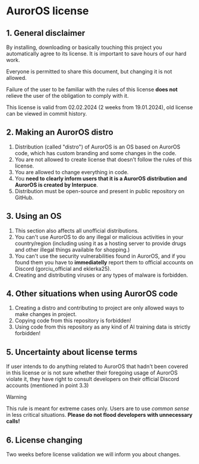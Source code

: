 # AurorOS license

## 1. General disclaimer

By installing, downloading or basically touching this project you automatically agree to its license. It is important to save hours of our hard work.

Everyone is permitted to share this document, but changing it is not allowed.

Failure of the user to be familiar with the rules of this license **does not** relieve the user of the obligation to comply with it.

This license is valid from 02.02.2024 (2 weeks from 19.01.2024), old license can be viewed in commit history.

## 2. Making an AurorOS distro

1. Distribution (called "distro") of AurorOS is an OS based on AurorOS code, which has custom branding and some changes in the code.
2. You are not allowed to create license that doesn't follow the rules of this license.
3. You are allowed to change everything in code.
4. You **need to clearly inform users that it is a AurorOS distribution and AurorOS is created by Interpuce**.
5. Distribution must be open-source and present in public repository on GitHub.

## 3. Using an OS

1. This section also affects all unofficial distributions.
2. You can't use AurorOS to do any illegal or malicious activities in your country/region (including using it as a hosting server to provide drugs and other illegal things available for shopping.)
3. You can't use the security vulnerabilities found in AurorOS, and if you found them you have to **immediatelly** report them to official accounts on Discord (gorciu_official and eklerka25).
4. Creating and distributing viruses or any types of malware is forbidden.

## 4. Other situations when using AurorOS code

1. Creating a distro and contributing to project are only allowed ways to make changes in project.
2. Copying code from this repository is forbidden!
3. Using code from this repository as any kind of AI training data is strictly forbidden!

## 5. Uncertainty about license terms

If user intends to do anything related to AurorOS that hadn't been covered in this license or is not sure whether their foregoing usage of AurorOS violate it, they have right to consult developers on their official Discord accounts (mentioned in point 3.3)

> [!WARNING]
> This rule is meant for extreme cases only. Users are to use *common sense* in less critical situations. **Please do not flood developers with unnecessary calls!**

## 6. License changing

Two weeks before license validation we will inform you about changes.
